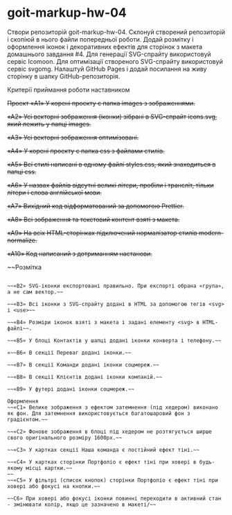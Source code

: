 # goit-markup-hw-04

Створи репозиторій goit-markup-hw-04.
Склонуй створений репозиторій і скопіюй в нього файли попередньої роботи.
Додай розмітку і оформлення іконок і декоративних ефектів для сторінок з макета домашнього завдання #4.
Для генерації SVG-спрайту використовуй сервіс Icomoon.
Для оптимізації створеного SVG-спрайту використовуй сервіс svgomg.
Налаштуй GitHub Pages і додай посилання на живу сторінку в шапку GitHub-репозиторія.

Критерії приймання роботи наставником

~~Проект
~~«A1» У корені проекту є папка images з зображеннями~~.~~

~~«A2» Усі векторні зображення (іконки) зібрані в SVG-спрайт icons.svg, який лежить у папці images.~~

~~«A3» Усі векторні зображення оптимізовані.~~

~~«A4» У корені проекту є папка css з файлами стилів.~~

~~«A5» Всі стилі написані в одному файлі styles.css, який знаходиться в папці css.~~

~~«A6» У назвах файлів відсутні великі літери, пробіли і трансліт, тільки літери і слова англійської мови.~~

~~«A7» Вихідний код відформатований за допомогою Prettier.~~

~~«A8» Всі зображення та текстовий контент взяті з макета.~~

~~«A9» На всіх HTML-сторінках підключений нормалізатор стилів modern-normalize.~~

~~«A10» Код написаний з дотриманням настанови.~~

~~Розмітка
~~~~«B1» Для всіх іконок використовується векторна графіка у форматі svg.~~

~~«B2» SVG-іконки експортовані правильно. При експорті обрана «група», а не сам вектор.~~

~~«B3» Всі іконки з SVG-спрайту додані в HTML за допомогою тегів <svg> і <use>~~

~~«B4» Розміри іконок взяті з макета і задані елементу <svg> в HTML-файлі~~.

~~«B5» У блоці Контактів у шапці додані іконки конверта і телефону.~~

«~~B6» В секції Переваг додані іконки.~~

~~«B7» В секції Команди додані іконки соцмереж.~~

~~«B8» В секції Клієнтів додані іконки компаній.~~

~~«B9» У футері додані іконки соцмереж.~~

Оформлення
~~«C1» Велике зображення з ефектом затемнення (під хедером) виконано як фон. Для затемнення використовується багатошаровий фон з градієнтом.~~

~~«C2» Фонове зображення в блоці під хедером не розтягується ширше свого оригінального розміру 1600рх.~~

~~«C3» У картках секції Наша команда є постійний ефект тіні.~~

~~«C4» У картках сторінки Портфоліо є ефект тіні при ховері в будь-якому місці картки.~~
~~
~~«C5» У фільтрі (список кнопок) сторінки Портфоліо є ефект тіні при ховері або фокусі на кнопки.~~

~~C6» При ховері або фокусі іконки повинні переходити в активний стан - змінювати колір, якщо це зазначено в макеті/~~
